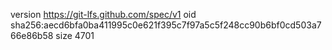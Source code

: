 version https://git-lfs.github.com/spec/v1
oid sha256:aecd6bfa0ba411995c0e621f395c7f97a5c5f248cc90b6bf0cd503a766e86b58
size 4701
